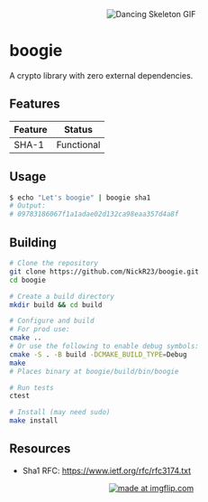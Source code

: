 <div align="center">
  <img src="https://media.tenor.com/5YSoSYGxbUMAAAAM/dancing-skeleton.gif" alt="Dancing Skeleton GIF" />
</div>

# boogie
A crypto library with zero external dependencies. 

## Features
| Feature         | Status     |
|-----------------|------------|
| SHA-1           | Functional |

## Usage

```bash
$ echo "Let's boogie" | boogie sha1
# Output:
# 09783186067f1a1adae02d132ca98eaa357d4a8f
```

## Building

```bash
# Clone the repository
git clone https://github.com/NickR23/boogie.git
cd boogie

# Create a build directory
mkdir build && cd build

# Configure and build
# For prod use:
cmake .. 
# Or use the following to enable debug symbols:
cmake -S . -B build -DCMAKE_BUILD_TYPE=Debug
make
# Places binary at boogie/build/bin/boogie

# Run tests
ctest

# Install (may need sudo)
make install 
```

## Resources
* Sha1 RFC: https://www.ietf.org/rfc/rfc3174.txt

<div align="center">
  <a href="https://imgflip.com/i/9uw4fc"><img src="https://i.imgflip.com/9uw4fc.jpg" title="made at imgflip.com"/></a><div><a href="https://imgflip.com/memegenerator"></a></div>
</div>

